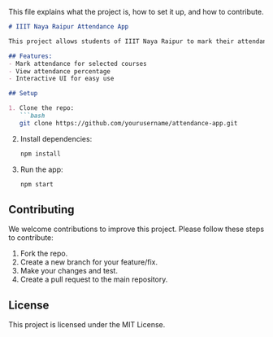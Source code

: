 This file explains what the project is, how to set it up, and how to contribute.

```markdown
# IIIT Naya Raipur Attendance App

This project allows students of IIIT Naya Raipur to mark their attendance using a simple mobile app built with React Native.

## Features:
- Mark attendance for selected courses
- View attendance percentage
- Interactive UI for easy use

## Setup

1. Clone the repo:
   ```bash
   git clone https://github.com/yourusername/attendance-app.git
   ```
2. Install dependencies:
   ```bash
   npm install
   ```

3. Run the app:
   ```bash
   npm start
   ```

## Contributing

We welcome contributions to improve this project. Please follow these steps to contribute:
   
1. Fork the repo.
2. Create a new branch for your feature/fix.
3. Make your changes and test.
4. Create a pull request to the main repository.

## License

This project is licensed under the MIT License.
```
